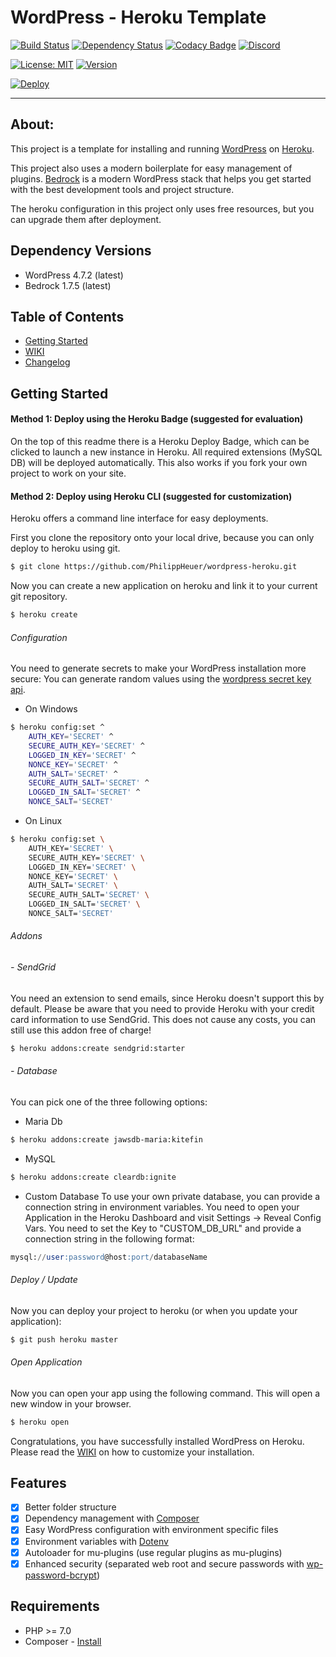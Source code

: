 # WordPress - Heroku Template
[![Build Status](https://travis-ci.org/PhilippHeuer/wordpress-heroku.svg?branch=master)](https://travis-ci.org/PhilippHeuer/wordpress-heroku)
[![Dependency Status](https://www.versioneye.com/user/projects/588d26251618a700318eb016/badge.svg?style=flat-square)](https://www.versioneye.com/user/projects/588d26251618a700318eb016)
[![Codacy Badge](https://api.codacy.com/project/badge/Grade/ea24e1ba7dbf4845b94ddb23929b0fd1)](https://www.codacy.com/app/PhilippHeuer/wordpress-heroku?utm_source=github.com&utm_medium=referral&utm_content=PhilippHeuer/wordpress-heroku&utm_campaign=badger)
[![Discord](https://img.shields.io/badge/Join-Discord-7289DA.svg?style=flat-square)](https://discord.gg/JqUCaqY)

[![License: MIT](https://img.shields.io/badge/License-MIT-yellow.svg)](https://opensource.org/licenses/MIT)
[![Version](https://img.shields.io/badge/Version-0.1-red.svg)](https://github.com/PhilippHeuer/wordpress-heroku)

[![Deploy](https://img.shields.io/badge/Deploy-Heroku-7056BF.svg?style=flat-square)](https://heroku.com/deploy)

--------

## About:
This project is a template for installing and running [WordPress](http://wordpress.org/) on [Heroku](http://www.heroku.com/).

This project also uses a modern boilerplate for easy management of plugins. [Bedrock](https://roots.io/bedrock/) is a modern WordPress stack that helps you get started with the best development tools and project structure.

The heroku configuration in this project only uses free resources, but you can upgrade them after deployment.

## Dependency Versions
 * WordPress 4.7.2 (latest)
 * Bedrock 1.7.5 (latest)

## Table of Contents
- [Getting Started](#gettingstarted)
- [WIKI](https://github.com/PhilippHeuer/wordpress-heroku/wiki)
- [Changelog](https://github.com/PhilippHeuer/wordpress-heroku/blob/master/CHANGELOG.md)

## Getting Started
#### Method 1: Deploy using the Heroku Badge (suggested for evaluation)
On the top of this readme there is a Heroku Deploy Badge, which can be clicked to
launch a new instance in Heroku.
All required extensions (MySQL DB) will be deployed automatically.
This also works if you fork your own project to work on your site.

#### Method 2: Deploy using Heroku CLI (suggested for customization)
Heroku offers a command line interface for easy deployments.

First you clone the repository onto your local drive, because you can only
deploy to heroku using git.
```bash
$ git clone https://github.com/PhilippHeuer/wordpress-heroku.git
```

Now you can create a new application on heroku and link it to your current git repository.
```bash
$ heroku create
```

###### Configuration
You need to generate secrets to make your WordPress installation more secure:
You can generate random values using the [wordpress secret key api](https://api.wordpress.org/secret-key/1.1/salt/).

- On Windows
```bash
$ heroku config:set ^
    AUTH_KEY='SECRET' ^
    SECURE_AUTH_KEY='SECRET' ^
    LOGGED_IN_KEY='SECRET' ^
    NONCE_KEY='SECRET' ^
    AUTH_SALT='SECRET' ^
    SECURE_AUTH_SALT='SECRET' ^
    LOGGED_IN_SALT='SECRET' ^
    NONCE_SALT='SECRET'
```
- On Linux
```bash
$ heroku config:set \
    AUTH_KEY='SECRET' \
    SECURE_AUTH_KEY='SECRET' \
    LOGGED_IN_KEY='SECRET' \
    NONCE_KEY='SECRET' \
    AUTH_SALT='SECRET' \
    SECURE_AUTH_SALT='SECRET' \
    LOGGED_IN_SALT='SECRET' \
    NONCE_SALT='SECRET'
```

###### Addons
###### - SendGrid
You need an extension to send emails, since Heroku doesn't support this by default.
Please be aware that you need to provide Heroku with your credit card information to use SendGrid.
This does not cause any costs, you can still use this addon free of charge!
```bash
$ heroku addons:create sendgrid:starter
```

###### - Database
You can pick one of the three following options:
 - Maria Db
```bash
$ heroku addons:create jawsdb-maria:kitefin
```
 - MySQL
```bash
$ heroku addons:create cleardb:ignite
```
 - Custom Database
To use your own private database, you can provide a connection string in environment variables.
You need to open your Application in the Heroku Dashboard and visit Settings -> Reveal Config Vars.
You need to set the Key to "CUSTOM_DB_URL" and provide a connection string in the following format:
```sql
mysql://user:password@host:port/databaseName
```

###### Deploy / Update
Now you can deploy your project to heroku (or when you update your application):
```bash
$ git push heroku master
```

###### Open Application
Now you can open your app using the following command. This will open a new window in your browser.
```bash
$ heroku open
```

Congratulations, you have successfully installed WordPress on Heroku.
Please read the [WIKI](https://github.com/PhilippHeuer/wordpress-heroku/wiki) on how to customize your installation.

## Features
 - [X] Better folder structure
 - [X] Dependency management with [Composer](http://getcomposer.org)
 - [X] Easy WordPress configuration with environment specific files
 - [X] Environment variables with [Dotenv](https://github.com/vlucas/phpdotenv)
 - [X] Autoloader for mu-plugins (use regular plugins as mu-plugins)
 - [X] Enhanced security (separated web root and secure passwords with [wp-password-bcrypt](https://github.com/roots/wp-password-bcrypt))

## Requirements

* PHP >= 7.0
* Composer - [Install](https://getcomposer.org/doc/00-intro.md#installation-linux-unix-osx)
